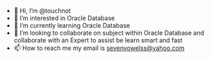 - 👋 Hi, I’m @touchnot
- 👀 I’m interested in Oracle Database
- 🌱 I’m currently learning Oracle Database
- 💞️ I’m looking to collaborate on subject within Oracle Database and collaborate with an Expert to assist be learn smart and fast
- 📫 How to reach me my email is sevenvowelss@yahoo.com

<!---
touchnot/touchnot is a ✨ special ✨ repository because its `README.md` (this file) appears on your GitHub profile.
You can click the Preview link to take a look at your changes.
--->
